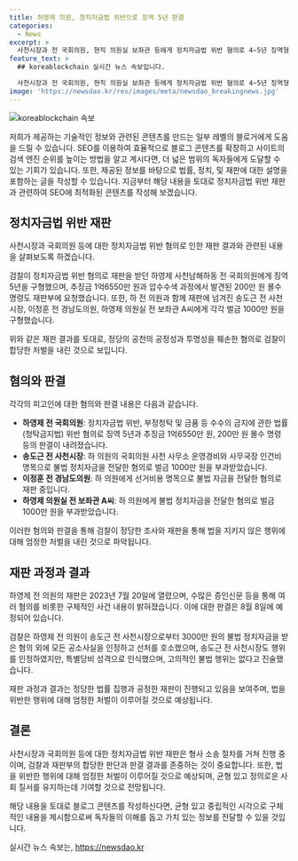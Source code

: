 ```yaml
---
title: 하영제 의원, 정치자금법 위반으로 징역 5년 판결
categories:
  - News
excerpt: >
  사천시장과 전 국회의원, 현직 의원실 보좌관 등에게 정치자금법 위반 혐의로 4~5년 징역형과 벌금이 선고되었다. 검찰은 공천의 공정성과 투명성을 훼손했다는 이유로 구형을 밝혔고, 8월 8일 1심 선고가 예정되어 있다. 혐의는 대부분 불법 정치자금 및 금품 수수로, 재판 등이 복잡하게 진행되었다. 불법 자금 수수를 부인하던 송도근 전 시장도 행위를 인정하나, 특별당비로 오인하고 고의는 없었다고 진술했다.
feature_text: >
  ## koreablockchain 실시간 뉴스 속보입니다.

  사천시장과 전 국회의원, 현직 의원실 보좌관 등에게 정치자금법 위반 혐의로 4~5년 징역형과 벌금이 선고되었다. 검찰은 공천의 공정성과 투명성을 훼손했다는 이유로 구형을 밝혔고, 8월 8일 1심 선고가 예정되어 있다. 혐의는 대부분 불법 정치자금 및 금품 수수로, 재판 등이 복잡하게 진행되었다. 불법 자금 수수를 부인하던 송도근 전 시장도 행위를 인정하나, 특별당비로 오인하고 고의는 없었다고 진술했다.
image: 'https://newsdao.kr/res/images/meta/newsdao_breakingnews.jpg'
---
```


<p><img src="https://newsdao.kr/res/images/meta/newsdao_breakingnews.jpg" alt="koreablockchain 속보" /></p>

<p>저희가 제공하는 기술적인 정보와 관련된 콘텐츠를 만드는 일부 레벨의 블로거에게 도움을 드릴 수 있습니다. SEO를 이용하여 효율적으로 블로그 콘텐츠를 확장하고 사이트의 검색 엔진 순위를 높이는 방법을 알고 계시다면, 더 넓은 범위의 독자들에게 도달할 수 있는 기회가 있습니다. 또한, 제공된 정보를 바탕으로 법률, 정치, 및 재판에 대한 설명을 포함하는 글을 작성할 수 있습니다. 지금부터 해당 내용을 토대로 정치자금법 위반 재판과 관련하여 SEO에 최적화된 콘텐츠를 작성해 보겠습니다.</p>

<h2 data-ke-size="size26">정치자금법 위반 재판</h2>

<p>사천시장과 국회의원 등에 대한 정치자금법 위반 혐의로 인한 재판 결과와 관련된 내용을 살펴보도록 하겠습니다.</p>

<p data-ke-size="size16">검찰이 정치자금법 위반 혐의로 재판을 받던 하영제 사천남해하동 전 국회의원에게 징역 5년을 구형했으며, 추징금 1억6550만 원과 압수수색 과정에서 발견된 200만 원 몰수 명령도 재판부에 요청했습니다. 또한, 하 전 의원과 함께 재판에 넘겨진 송도근 전 사천시장, 이정훈 전 경남도의원, 하영제 의원실 전 보좌관 A씨에게 각각 벌금 1000만 원을 구형했습니다.</p>

<p>위와 같은 재판 결과를 토대로, 정당의 공천의 공정성과 투명성을 훼손한 혐의로 검찰이 합당한 처벌을 내린 것으로 보입니다.</p>

<h2 data-ke-size="size26">혐의와 판결</h2>

<p>각각의 피고인에 대한 혐의와 판결 내용은 다음과 같습니다.</p>

<ul>
  <li><b>하영제 전 국회의원</b>: 정치자금법 위반, 부정청탁 및 금품 등 수수의 금지에 관한 법률(청탁금지법) 위반 혐의로 징역 5년과 추징금 1억6550만 원, 200만 원 몰수 명령 등의 판결이 내려졌습니다.</li>
  <li><b>송도근 전 사천시장</b>: 하 의원의 국회의원 사천 사무소 운영경비와 사무국장 인건비 명목으로 불법 정치자금을 전달한 혐의로 벌금 1000만 원을 부과받았습니다.</li>
  <li><b>이정훈 전 경남도의원</b>: 하 의원에게 선거비용 명목으로 불법 자금을 전달한 혐의로 재판 중입니다.</li>
  <li><b>하영제 의원실 전 보좌관 A씨</b>: 하 의원에게 불법 정치자금을 전달한 혐의로 벌금 1000만 원을 부과받았습니다.</li>
</ul>

<p>이러한 혐의와 판결을 통해 검찰이 정당한 조사와 재판을 통해 법을 지키지 않은 행위에 대해 엄정한 처벌을 내린 것으로 파악됩니다.</p>

<h2 data-ke-size="size26">재판 과정과 결과</h2>

<p>하영제 전 의원의 재판은 2023년 7월 20일에 열렸으며, 수많은 증인신문 등을 통해 여러 혐의를 비롯한 구체적인 사건 내용이 밝혀졌습니다. 이에 대한 판결은 8월 8일에 예정되어 있습니다.</p>

<p data-ke-size="size16">검찰은 하영제 전 의원이 송도근 전 사천시장으로부터 3000만 원의 불법 정치자금을 받은 혐의 외에 모든 공소사실을 인정하고 선처를 호소했으며, 송도근 전 사천시장도 행위를 인정하였지만, 특별당비 성격으로 인식했으며, 고의적인 불법 행위는 없다고 진술했습니다.</p>

<p>재판 과정과 결과는 정당한 법률 집행과 공정한 재판이 진행되고 있음을 보여주며, 법을 위반한 행위에 대해 엄정한 처벌이 이루어질 것으로 예상됩니다.</p>

<h2 data-ke-size="size26">결론</h2>

<p>사천시장과 국회의원 등에 대한 정치자금법 위반 재판은 형사 소송 절차를 거쳐 진행 중이며, 검찰과 재판부의 합당한 판단과 판결 결과를 존중하는 것이 중요합니다. 또한, 법을 위반한 행위에 대해 엄정한 처벌이 이루어질 것으로 예상되며, 균형 있고 정의로운 사회 질서를 유지하는데 기여할 것으로 전망됩니다.</p>

<p>해당 내용을 토대로 블로그 콘텐츠를 작성하신다면, 균형 있고 중립적인 시각으로 구체적인 내용을 제시함으로써 독자들의 이해를 돕고 가치 있는 정보를 전달할 수 있을 것입니다.</p>
실시간 뉴스 속보는, <a href="https://newsdao.kr" rel="dofollow">https://newsdao.kr</a>


